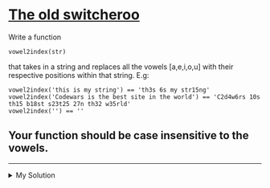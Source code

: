 # [The old switcheroo](https://www.codewars.com/kata/55d410c492e6ed767000004f)

Write a function

    vowel2index(str)

that takes in a string and replaces all the vowels [a,e,i,o,u] with their respective positions within that string.
E.g:

    vowel2index('this is my string') == 'th3s 6s my str15ng'
    vowel2index('Codewars is the best site in the world') == 'C2d4w6rs 10s th15 b18st s23t25 27n th32 w35rld'
    vowel2index('') == ''

## Your function should be case insensitive to the vowels.

---

<details><summary>My Solution</summary>

```js
function vowel2index(str) {
  return str.replace(/[aeiou]/gi, (v, i) => i + 1)
}
```

</details>
